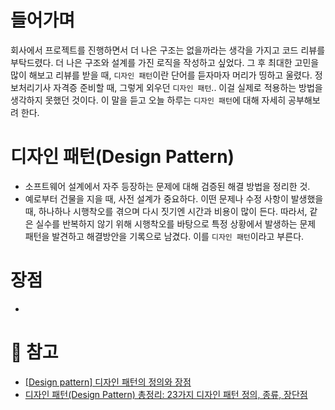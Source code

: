 # 들어가며
회사에서 프로젝트를 진행하면서 더 나은 구조는 없을까라는 생각을 가지고 코드 리뷰를 부탁드렸다.
더 나은 구조와 설계를 가진 로직을 작성하고 싶었다. 그 후 최대한 고민을 많이 해보고 리뷰를 받을 때, `디자인 패턴`이란 단어를 듣자마자 머리가 띵하고 울렸다. 정보처리기사 자격증 준비할 때, 그렇게 외우던 `디자인 패턴`.. 이걸 실제로 적용하는 방법을 생각하지 못했던 것이다. 이 말을 듣고 오늘 하루는 `디자인 패턴`에 대해 자세히 공부해보려 한다.

# 디자인 패턴(Design Pattern)
- 소프트웨어 설계에서 자주 등장하는 문제에 대해 검증된 해결 방법을 정리한 것.
- 예로부터 건물을 지을 때, 사전 설계가 중요하다. 이떤 문제나 수정 사항이 발생했을 때, 하나하나 시행착오를 겪으며 다시 짓기엔 시간과 비용이 많이 든다. 따라서, 같은 실수를 반복하지 않기 위해 시행착오를 바탕으로 특정 상황에서 발생하는 문제 패턴을 발견하고 해결방안을 기록으로 남겼다. 이를 `디자인 패턴`이라고 부른다.

# 장점
- 

# 🔗 참고
- [[Design pattern] 디자인 패턴의 정의와 장점](https://www.hanbit.co.kr/channel/view.html?cmscode=CMS6705039023)
- [디자인 패턴(Design Pattern) 총정리: 23가지 디자인 패턴 정의, 종류, 장단점](https://oobwrite.com/entry/%EB%94%94%EC%9E%90%EC%9D%B8-%ED%8C%A8%ED%84%B4Design-Pattern-%EC%B4%9D%EC%A0%95%EB%A6%AC-23%EA%B0%80%EC%A7%80-%EB%94%94%EC%9E%90%EC%9D%B8-%ED%8C%A8%ED%84%B4-%EC%A0%95%EC%9D%98-%EC%A2%85%EB%A5%98-%EC%9E%A5%EB%8B%A8%EC%A0%90)
					